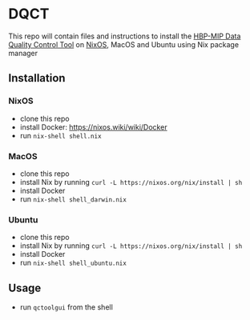 # DQCT

This repo will contain files and instructions to install the [HBP-MIP Data Quality Control Tool](https://github.com/HBPMedical/DataQualityControlTool)
on [NixOS](https://nixos.org/), MacOS and Ubuntu using Nix package manager

## Installation

### NixOS

- clone this repo
- install Docker: https://nixos.wiki/wiki/Docker
- run `nix-shell shell.nix`

### MacOS

- clone this repo
- install Nix by running `curl -L https://nixos.org/nix/install | sh`
- install Docker
- run `nix-shell shell_darwin.nix`

### Ubuntu

- clone this repo
- install Nix by running `curl -L https://nixos.org/nix/install | sh`
- install Docker
- run `nix-shell shell_ubuntu.nix`

## Usage

- run `qctoolgui` from the shell